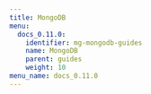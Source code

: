 ```yaml
---
title: MongoDB
menu:
  docs_0.11.0:
    identifier: mg-mongodb-guides
    name: MongoDB
    parent: guides
    weight: 10
menu_name: docs_0.11.0
---
```

